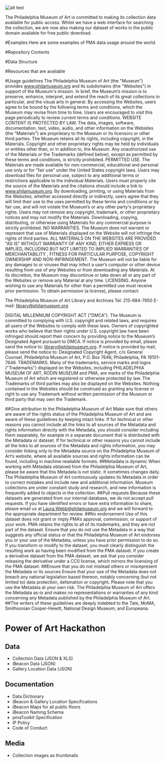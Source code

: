 [logo]: https://raw.githubusercontent.com/philamuseum/hackathon/master/documentation/logo.JPG "Power of Art Hackathon"

![alt text][logo]


The Philadelphia Museum of Art is committed to making its collection data available for public access. Whilst we have a web interface for searching the collection, we are now also making our dataset of works in the public domain available for free public download. 

#Examples
Here are some examples of PMA data usage around the world.

#Repository Contents

#Data Structure

#Resources that are available

#Usage guidelines
The Philadelphia Museum of Art (the "Museum") provides www.philamuseum.org and its subdomains (the "Websites") in support of the Museum's mission. In brief, the Museum’s mission is to preserve, enhance, interpret, and extend the reach of its great collections in particular, and the visual arts in general. By accessing the Websites, users agree to be bound by the following terms and conditions, which the Museum may revise from time to time. Users are encouraged to visit this page periodically to review current terms and conditions.
WEBSITE CONTENT IS PROTECTED BY LAW. The data, images, software, documentation, text, video, audio, and other information on the Websites (the "Materials") are proprietary to the Museum or its licensors or other third parties. The Museum retains all its rights, including copyright, in the Materials. Copyright and other proprietary rights may be held by individuals or entities other than, or in addition to, the Museum. Any unauthorized use of the Materials or the Trademarks (defined below), except as permitted by these terms and conditions, is strictly prohibited.
PERMITTED USE. The Materials are made available for non-commercial, educational and personal use only or for "fair use" under the United States copyright laws. Users may download files for personal use, subject to any additional terms or restrictions applicable to the individual Materials. Users must properly cite the source of the Materials and the citations should include a link to www.philamuseum.org. By downloading, printing, or using Materials from the Websites, whether accessed directly or indirectly, users agree that they will limit their use to the uses permitted by these terms and conditions or by fair use, and will not violate the Museum’s or any other party's proprietary rights. Users may not remove any copyright, trademark, or other proprietary notices and may not modify the Materials. Downloading, copying, distributing, or otherwise using Materials for any commercial purpose is strictly prohibited.
NO WARRANTIES. The Museum does not warrant or represent that use of Materials displayed on the Website will not infringe the rights of third parties. ALL MATERIALS ON THE WEBSITES ARE PROVIDED "AS IS" WITHOUT WARRANTY OF ANY KIND, EITHER EXPRESS OR IMPLIED, INCLUDING BUT NOT LIMITED TO IMPLIED WARRANTIES OF MERCHANTABILITY , FITNESS FOR PARTICULAR PURPOSE, COPYRIGHT OWNERSHIP AND NON-INFRINGEMENT. The Museum will not be liable for any damages to or viruses that may infect a user’s computer or other device resulting from use of any Websites or from downloading any Materials. At its discretion, the Museum may discontinue or take down all or any part of the Websites or remove any Material at any time.
LICENSING. Anyone wishing to use any Materials for other than a permitted use must receive prior permission. To obtain permission (a license), please contact:


The Philadelphia Museum of Art
Library and Archives
Tel: 215-684-7650
E-mail: library@philamuseum.org


DIGITAL MILLENNIUM COPYRIGHT ACT ("DMCA"). The Museum is committed to complying with U.S. copyright and related laws, and requires all users of the Websites to comply with these laws. Owners of copyrighted works who believe that their rights under U.S. copyright law have been infringed should report their concern by providing notice to the Museum’s Designated Agent pursuant to DMCA. If notice is provided by email, please send the notice to: library@philamuseum.org. If notice is provided by mail, please send the notice to: Designated Copyright Agent, c/o General Counsel, Philadelphia Museum of Art, P.O. Box 7646, Philadelphia, PA 19101-7646.
TRADEMARKS. Many of the trademarks, service marks and logos ("Trademarks") displayed on the Websites, including PHILADELPHIA MUSEUM OF ART, RODIN MUSEUM and PMA, are marks of the Philadelphia Museum of Art which are registered or otherwise protected by law. The Trademarks of third parties may also be displayed on the Websites. Nothing contained in the Websites should be construed as granting any license or right to use any Trademark without written permission of the Museum or third party that may own the Trademark.

##Give attribution to the Philadelphia Museum of Art
Make sure that others are aware of the rights status of the Philadelphia Museum of Art and are aware of these guidelines by keeping intact links.
If for technical or other reasons you cannot include all the links to all sources of the Metadata and rights information directly with the Metadata, you should consider including them separately, for example in a separate document that is distributed with the Metadata or dataset.
If for technical or other reasons you cannot include all the links to all sources of the Metadata and rights information, you may consider linking only to the Metadata source on the Philadelphia Museum of Art’s website, where all available sources and rights information can be found, including in machine readable formats.
##Metadata is dynamic
When working with Metadata obtained from the Philadelphia Museum of Art, please be aware that this Metadata is not static. It sometimes changes daily. The Philadelphia Museum of Art continuously updates its Metadata in order to correct mistakes and include new and additional information. Museum collections are under constant study and research, and new information is frequently added to objects in the collection.
##Pull requests
Because these datasets are generated from our internal database, we do not accept pull requests. If you have identified errors or have extra information to share, please email us at Laura.Webb@philamuseum.org and we will forward to the appropriate department for review.
##No endorsement
Use of this dataset does not grant or imply PMA’s  approval, commission, or support of your work. PMA retains the rights to all of its trademarks, and they are not part of the dataset.  Ensure that you do not use the Metadata in a way that suggests any official status or that the Philadelphia Museum of Art endorses you or your use of the Metadata, unless you have prior permission to do so. If you transform or modify to the dataset, you must clearly distinguish the resulting work as having been modified from the PMA dataset. If you create a derivative dataset from the PMA dataset, we ask that you consider releasing the derivative under a CC0 license, which mirrors the licensing of the PMA dataset.
##Ensure that you do not mislead others or misrepresent the Metadata or its sources
Ensure that your use of the Metadata does not breach any national legislation based thereon, notably concerning (but not limited to) data protection, defamation or copyright. Please note that you use the Metadata at your own risk. The Philadelphia Museum of Art offers the Metadata as-is and makes no representations or warranties of any kind concerning any Metadata published by the Philadelphia Museum of Art.
##The writers of these guidelines are deeply indebted to the Tate, MoMA, Smithsonian Cooper-Hewitt, National Design Museum; and Europeana.


# Power of Art Hackathon

## Data

- Collection Data (JSON & XLS)
- iBeacon Data (JSON)
- Gallery Location Data (JSON)

## Documentation

- Data Dictionary
- iBeacon & Gallery Location Specifications
- iBeacon Maps for all public floors
- iBeacon Naming Schema
- pmaToolkit Specification
- IP Policy
- Code of Conduct

## Media

- Collection images as thumbnails
